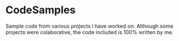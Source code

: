 # CodeSamples
Sample code from various projects I have worked on. Although some projects were colaborative, the code included is 100% written by me. 
